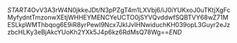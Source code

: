 $START$4OvV3A3rW4N0jkkeJDt/N3pPZgT4m1LXVbj6/iJ0iYUKxoJ0uTKtjXgFcMyfydntTmzonwXEtjWHHEYMENCYeUCTO0jSYVQvddwfSQBTVY68wZ71MESLkpWMThbqog6E9iR8yrPewI9Ncx7JklJvIHNwiduchKH039opL3Guyr2eJzzbcHLKy3eBjAkcYUoKh2YXk5J4p6kz6RdMsQ78Wg==$END$
